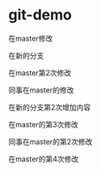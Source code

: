 # git-demo

在master修改

在新的分支

在master第2次修改

同事在master的修改

在新的分支第2次增加内容

在master的第3次修改

同事在master的第2次修改

在master的第4次修改
